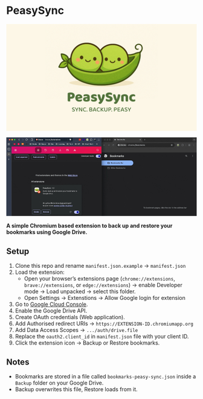 # PeasySync

![PeasySync](assets/feature-image.jpg)

![PeasySync Gif](assets/PeasySync.gif)

**A simple Chromium based extension to back up and restore your bookmarks using Google Drive.**

## Setup
1. Clone this repo and rename `manifest.json.example` → `manifest.json` 
2. Load the extension:
    - Open your browser’s extensions page (`chrome://extensions`, `brave://extensions`, or `edge://extensions`) → enable Developer mode → Load unpacked → select this folder.
    - Open Settings → Extenstions → Allow Google login for extension 
3. Go to [Google Cloud Console](https://console.cloud.google.com/). 
4. Enable the Google Drive API. 
5. Create OAuth credentials (Web application). 
6. Add Authorised redirect URIs → `https://EXTENSION-ID.chromiumapp.org`
7. Add Data Access Scopes → `.../auth/drive.file`
8. Replace the `oauth2.client_id` in `manifest.json` file with your client ID. 
9. Click the extension icon → Backup or Restore bookmarks.

## Notes
- Bookmarks are stored in a file called `bookmarks-peasy-sync.json` inside a `Backup` folder on your Google Drive.
- Backup overwrites this file, Restore loads from it.

